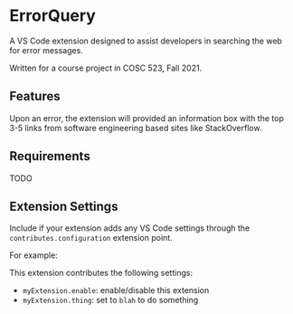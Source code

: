 # ErrorQuery 

A VS Code extension designed to assist developers in searching the web for error messages.

Written for a course project in COSC 523, Fall 2021.

## Features

Upon an error, the extension will provided an information box with the top 3-5 links from software engineering based sites like StackOverflow.

## Requirements

TODO

## Extension Settings

Include if your extension adds any VS Code settings through the `contributes.configuration` extension point.

For example:

This extension contributes the following settings:

* `myExtension.enable`: enable/disable this extension
* `myExtension.thing`: set to `blah` to do something
